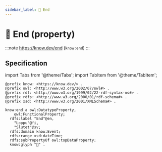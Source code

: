 ```yaml
---
sidebar_label: 🏁 End
---
```


# 🏁 End (property)

:::note
https://know.dev/end
(`know:end`)
:::

## Specification

import Tabs from '@theme/Tabs';
import TabItem from '@theme/TabItem';

<Tabs>
<TabItem value="turtle" label="Turtle">

```turtle
@prefix know: <https://know.dev/> .
@prefix owl: <http://www.w3.org/2002/07/owl#> .
@prefix rdf: <http://www.w3.org/1999/02/22-rdf-syntax-ns#> .
@prefix rdfs: <http://www.w3.org/2000/01/rdf-schema#> .
@prefix xsd: <http://www.w3.org/2001/XMLSchema#> .

know:end a owl:DatatypeProperty,
    owl:FunctionalProperty;
  rdfs:label "End"@en,
    "Loppu"@fi,
    "Slutet"@sv;
  rdfs:domain know:Event;
  rdfs:range xsd:dateTime;
  rdfs:subPropertyOf owl:topDataProperty;
  know:glyph "🏁" .

```

</TabItem>
</Tabs>
